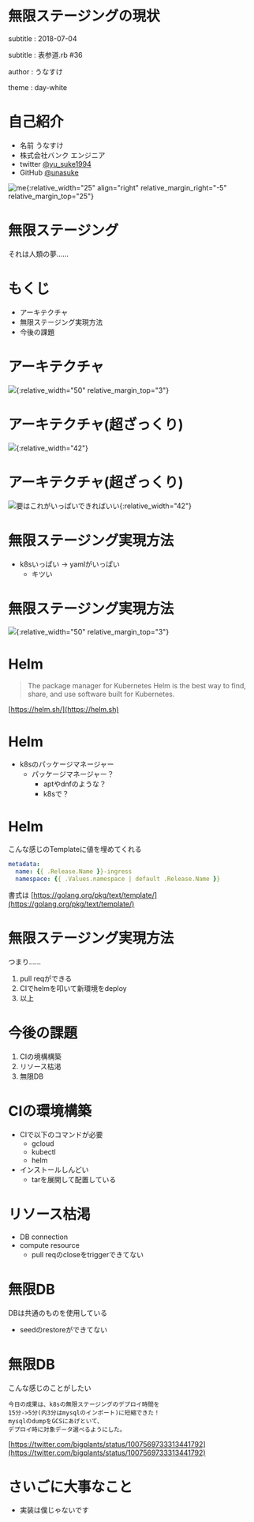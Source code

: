 # 無限ステージングの現状
subtitle
: 2018-07-04

subtitle
: 表参道.rb #36

author
: うなすけ

theme
: day-white

# 自己紹介
- 名前 うなすけ
- 株式会社バンク エンジニア
- twitter [@yu\_suke1994](https://twitter.com/yu_suke1994)
- GitHub [@unasuke](https://github.com/unasuke)

![me](img/icon_raw.jpg){:relative_width="25" align="right" relative_margin_right="-5" relative_margin_top="25"}

# 無限ステージング

それは人類の夢……

# もくじ

- アーキテクチャ
- 無限ステージング実現方法
- 今後の課題

# アーキテクチャ

![](https://raw.githubusercontent.com/kubernetes/kubernetes/master/logo/logo.png){:relative_width="50" relative_margin_top="3"}


# アーキテクチャ(超ざっくり)

![](img/architecture.png){:relative_width="42"}

# アーキテクチャ(超ざっくり)

![要はこれがいっぱいできればいい](img/architecture.png){:relative_width="42"}

# 無限ステージング実現方法

- k8sいっぱい → yamlがいっぱい
  - キツい

# 無限ステージング実現方法

![](https://raw.githubusercontent.com/kubernetes/helm/master/docs/logos/helm_logo_transparent.png){:relative_width="50" relative_margin_top="3"}

# Helm
> The package manager for Kubernetes
> Helm is the best way to find, share, and use software built for Kubernetes.

[https://helm.sh/](https://helm.sh)

# Helm
- k8sのパッケージマネージャー
  - パッケージマネージャー？
    - aptやdnfのような？
    - k8sで？

# Helm
こんな感じのTemplateに値を埋めてくれる

```yaml
metadata:
  name: {{ .Release.Name }}-ingress
  namespace: {{ .Values.namespace | default .Release.Name }}
```

書式は [https://golang.org/pkg/text/template/](https://golang.org/pkg/text/template/)

# 無限ステージング実現方法

つまり……

1. pull reqができる
1. CIでhelmを叩いて新環境をdeploy
1. 以上

# 今後の課題
1. CIの境構構築
1. リソース枯渇
1. 無限DB

# CIの環境構築
- CIで以下のコマンドが必要
  - gcloud
  - kubectl
  - helm
- インストールしんどい
  - tarを展開して配置している

# リソース枯渇
- DB connection
- compute resource
  - pull reqのcloseをtriggerできてない

# 無限DB
DBは共通のものを使用している

- seedのrestoreができてない

# 無限DB
こんな感じのことがしたい

```
今日の成果は、k8sの無限ステージングのデプロイ時間を
15分->5分(内3分はmysqlのインポート)に短縮できた！
mysqlのdumpをGCSにあげといて、
デプロイ時に対象データ選べるようにした。
```

[https://twitter.com/bigplants/status/1007569733313441792](https://twitter.com/bigplants/status/1007569733313441792)

# さいごに大事なこと
- 実装は僕じゃないです
